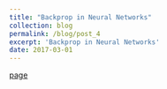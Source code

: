 ```yaml
---
title: "Backprop in Neural Networks"
collection: blog
permalink: /blog/post_4
excerpt: 'Backprop in Neural Networks'
date: 2017-03-01
---
```




[page](https://github.com/Pulkit-Khandelwal/pulkit-khandelwal.github.io/blob/master/_blog/questions-ift6266-deep%20(2).pdf)

